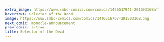 ```yaml
---
extra_image: https://www.smbc-comics.com/comics/1426517941-20150316Bafter.png
hovertext: Selector of the Dead
image: https://www.smbc-comics.com/comics/1426516767-20150316B.png
next_comic: monocle-announcement
prev_comic: a-tree
title: Selector of the Dead
---
```


